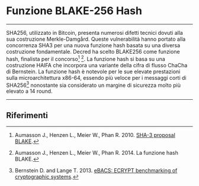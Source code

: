 # Funzione BLAKE-256 Hash 

---

SHA256, utilizzato in Bitcoin, presenta numerosi difetti tecnici dovuti alla sua costruzione Merkle-Damgård. Queste vulnerabilità hanno portato alla concorrenza SHA3 per una nuova funzione hash basata su una diversa costruzione fondamentale. Decred ha scelto BLAKE256 come funzione hash, finalista per il concorso[^1] [^2]. La funzione hash si basa su una costruzione HAIFA che incorpora una variante della cifra di flusso ChaCha di Bernstein. La funzione hash è notevole per le sue elevate prestazioni sulla microarchitettura x86-64, essendo più veloce per i messaggi corti di SHA256[^3] nonostante sia considerato un margine di sicurezza molto più elevato a 14 round.

---

## <i class="fa fa-book"></i> Riferimenti 

[^1]: Aumasson J., Henzen L., Meier W., Phan R. 2010. [SHA-3 proposal BLAKE](https://decred.org/research/aumasson2010.pdf).
[^2]: Aumasson J., Henzen L., Meier W., Phan R. 2014. La funzione hash BLAKE.
[^3]: Bernstein D. and Lange T. 2013. [eBACS: ECRYPT benchmarking of cryptographic systems](http://bench.cr.yp.to).
